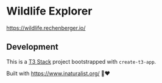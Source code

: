 # Wildlife Explorer

https://wildlife.rechenberger.io/

## Development

This is a [T3 Stack](https://create.t3.gg/) project bootstrapped with `create-t3-app`.

Built with https://www.inaturalist.org/ 🌲❤️
